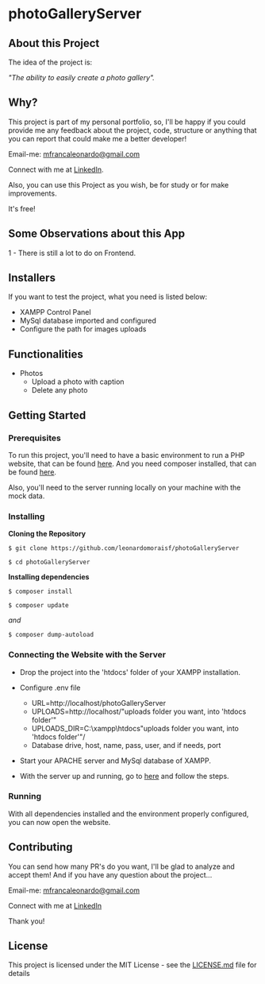 # photoGalleryServer
## About this Project

The idea of the project is:

_"The ability to easily create a photo gallery"._

## Why?

This project is part of my personal portfolio, so, I'll be happy if you could provide me any feedback about the project, code, structure or anything that you can report that could make me a better developer!

Email-me: mfrancaleonardo@gmail.com

Connect with me at [LinkedIn](https://www.linkedin.com/in/leonardomoraisf/).

Also, you can use this Project as you wish, be for study or for make improvements.

It's free!

## Some Observations about this App

1 - There is still a lot to do on Frontend.

## Installers

If you want to test the project, what you need is listed below:

- XAMPP Control Panel
- MySql database imported and configured
- Configure the path for images uploads

## Functionalities

- Photos
	- Upload a photo with caption
    - Delete any photo

## Getting Started

### Prerequisites

To run this project, you'll need to have a basic environment to run a PHP website, that can be found [here](https://www.apachefriends.org/pt_br/index.html). And you need composer installed, that can be found [here](https://getcomposer.org/).

Also, you'll need to the server running locally on your machine with the mock data.

### Installing

**Cloning the Repository**

```
$ git clone https://github.com/leonardomoraisf/photoGalleryServer

$ cd photoGalleryServer
```

**Installing dependencies**

```
$ composer install
```

```
$ composer update
```

*and*

```
$ composer dump-autoload
```

### Connecting the Website with the Server

- Drop the project into the 'htdocs' folder of your XAMPP installation.

- Configure .env file
    - URL=http://localhost/photoGalleryServer
    - UPLOADS=http://localhost/"uploads folder you want, into 'htdocs folder'"
    - UPLOADS_DIR=C:\xampp\htdocs\"uploads folder you want, into 'htdocs folder'"/
    - Database drive, host, name, pass, user, and if needs, port

- Start your APACHE server and MySql database of XAMPP.

- With the server up and running, go to [here](https://github.com/leonardomoraisf/photoGalleryServer) and follow the steps.

### Running

With all dependencies installed and the environment properly configured, you can now open the website.

## Contributing

You can send how many PR's do you want, I'll be glad to analyze and accept them! And if you have any question about the project...

Email-me: mfrancaleonardo@gmail.com

Connect with me at [LinkedIn](https://www.linkedin.com/in/leonardomoraisf/)

Thank you!

## License

This project is licensed under the MIT License - see the [LICENSE.md](https://github.com/leonardomoraisf/photoGallery/blob/main/LICENSE.md) file for details
